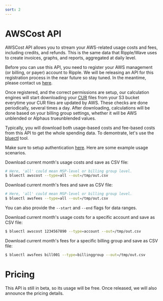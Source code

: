 ```yaml
---
sort: 2
---
```


# AWSCost API

AWSCost API allows you to stream your AWS-related usage costs and fees, including credits, and refunds. This is the same data that Ripple/Wave uses to create invoices, graphs, and reports, aggregated at daily level.

Before you can use this API, you need to register your AWS management (or billing, or payer) account to Ripple. We will be releasing an API for this registration process in the near future so stay tuned. In the meantime, please contact us [here](https://alphaus.cloud/en/inquiry/).

Once registered, and the correct permissions are setup, our calculation engines will start downloading your [CUR](https://aws.amazon.com/aws-cost-management/aws-cost-and-usage-reporting/) files from your S3 bucket everytime your CUR files are updated by AWS. These checks are done periodically, several times a day. After downloading, calculations will be done based on your billing group settings, whether it will be AWS unblended or Alphaus trueunblended values.

Typically, you will download both usage-based costs and fee-based costs from this API to get the whole spending data. To demontrate, let's use the [bluectl](https://github.com/alphauslabs/bluectl) tool.

Make sure to setup authentication [here](https://alphauslabs.github.io/blueapi/authentication/apikey.html). Here are some example usage scenarios.

Download current month's usage costs and save as CSV file:

```bash
# Here, 'all' could mean MSP-level or billing group level.
$ bluectl awscost --type=all --out=/tmp/out.csv
```

Download current month's fees and save as CSV file:

```bash
# Here, 'all' could mean MSP-level or billing group level.
$ bluectl awsfees --type=all --out=/tmp/out.csv
```

You can also provide the `--start` and `--end` flags for data ranges.

Download current month's usage costs for a specific account and save as CSV file:

```bash
$ bluectl awscost 1234567890 --type=account --out=/tmp/out.csv
```

Download current month's fees for a specific billing group and save as CSV file:

```bash
$ bluectl awsfees bill001 --type=billinggroup --out=/tmp/out.csv
```

# Pricing

This API is still in beta, so its usage will be free. Once released, we will also announce the pricing details.
